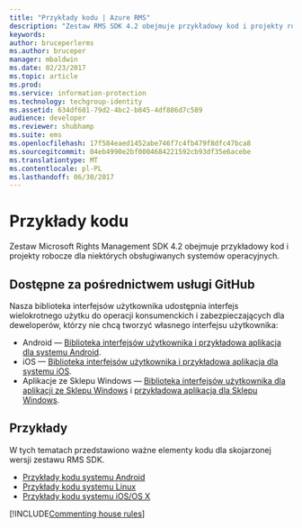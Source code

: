 ```yaml
---
title: "Przykłady kodu | Azure RMS"
description: "Zestaw RMS SDK 4.2 obejmuje przykładowy kod i projekty robocze dla niektórych obsługiwanych systemów operacyjnych."
keywords: 
author: bruceperlerms
ms.author: bruceper
manager: mbaldwin
ms.date: 02/23/2017
ms.topic: article
ms.prod: 
ms.service: information-protection
ms.technology: techgroup-identity
ms.assetid: 634df601-79d2-4bc2-b845-4df886d7c589
audience: developer
ms.reviewer: shubhamp
ms.suite: ems
ms.openlocfilehash: 17f584eaed1452abe746f7c4fb479f8dfc47bca8
ms.sourcegitcommit: 04eb4990e2bf0004684221592cb93df35e6acebe
ms.translationtype: MT
ms.contentlocale: pl-PL
ms.lasthandoff: 06/30/2017
---
```

# <a name="code-examples"></a>Przykłady kodu

Zestaw Microsoft Rights Management SDK 4.2 obejmuje przykładowy kod i projekty robocze dla niektórych obsługiwanych systemów operacyjnych.

## <a name="available-via-github"></a>Dostępne za pośrednictwem usługi GitHub ##
Nasza biblioteka interfejsów użytkownika udostępnia interfejs wielokrotnego użytku do operacji konsumenckich i zabezpieczających dla deweloperów, którzy nie chcą tworzyć własnego interfejsu użytkownika:

- Android — [Biblioteka interfejsów użytkownika i przykładowa aplikacja dla systemu Android](https://github.com/AzureAD/rms-sdk-ui-for-android).
- iOS — [Biblioteka interfejsów użytkownika i przykładowa aplikacja dla systemu iOS](https://github.com/AzureAD/rms-sdk-ui-for-ios).
- Aplikacje ze Sklepu Windows — [Biblioteka interfejsów użytkownika dla aplikacji ze Sklepu Windows](https://github.com/AzureAD/rms-sdk-ui-for-windowsstore) i [przykładowa aplikacja dla Sklepu Windows](https://github.com/AzureADSamples/rms-samples-for-windowsstore).

## <a name="examples"></a>Przykłady ##
W tych tematach przedstawiono ważne elementy kodu dla skojarzonej wersji zestawu RMS SDK.
- [Przykłady kodu systemu Android](android-code.md)
- [Przykłady kodu systemu Linux](linux-c-code-examples.md)
- [Przykłady kodu systemu iOS/OS X](ios-os-x-code-examples.md)

[!INCLUDE[Commenting house rules](../includes/houserules.md)]